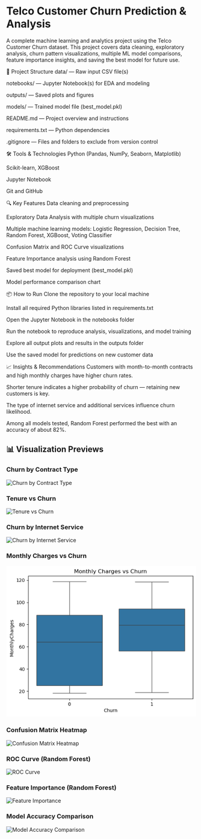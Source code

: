# Telco Customer Churn Prediction & Analysis
A complete machine learning and analytics project using the Telco Customer Churn dataset.
This project covers data cleaning, exploratory analysis, churn pattern visualizations, multiple ML model comparisons, feature importance insights, and saving the best model for future use.

📁 Project Structure
data/ — Raw input CSV file(s)

notebooks/ — Jupyter Notebook(s) for EDA and modeling

outputs/ — Saved plots and figures

models/ — Trained model file (best_model.pkl)

README.md — Project overview and instructions

requirements.txt — Python dependencies

.gitignore — Files and folders to exclude from version control

🛠 Tools & Technologies
Python (Pandas, NumPy, Seaborn, Matplotlib)

Scikit-learn, XGBoost

Jupyter Notebook

Git and GitHub

🔍 Key Features
Data cleaning and preprocessing

Exploratory Data Analysis with multiple churn visualizations

Multiple machine learning models: Logistic Regression, Decision Tree, Random Forest, XGBoost, Voting Classifier

Confusion Matrix and ROC Curve visualizations

Feature Importance analysis using Random Forest

Saved best model for deployment (best_model.pkl)

Model performance comparison chart

📦 How to Run
Clone the repository to your local machine

Install all required Python libraries listed in requirements.txt

Open the Jupyter Notebook in the notebooks folder

Run the notebook to reproduce analysis, visualizations, and model training

Explore all output plots and results in the outputs folder

Use the saved model for predictions on new customer data

📈 Insights & Recommendations
Customers with month-to-month contracts and high monthly charges have higher churn rates.

Shorter tenure indicates a higher probability of churn — retaining new customers is key.

The type of internet service and additional services influence churn likelihood.

Among all models tested, Random Forest performed the best with an accuracy of about 82%.

## 📊 Visualization Previews

### Churn by Contract Type  
![Churn by Contract Type](images/churn_by_contract.png)

### Tenure vs Churn  
![Tenure vs Churn](images/tenure_vs_churn.png)

### Churn by Internet Service  
![Churn by Internet Service](images/churn_by_internet.png)

### Monthly Charges vs Churn  
![Monthly Charges vs Churn](images/monthly_charges_vs_churn.png)

### Confusion Matrix Heatmap  
![Confusion Matrix Heatmap](images/confusion_matrix_heatmap.png)

### ROC Curve (Random Forest)  
![ROC Curve](images/roc_curve_random_forest.png)

### Feature Importance (Random Forest)  
![Feature Importance](images/feature_importance_random_forest.png)

### Model Accuracy Comparison  
![Model Accuracy Comparison](outputs/model_accuracy_comparison.png)



